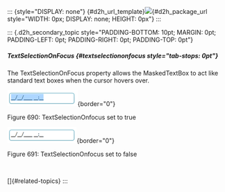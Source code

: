 ::: {style="DISPLAY: none"}
[](ms-xhelp:///?Id=d2h_url_template){#d2h_url_template}![](!package_url!){#d2h_package_url style="WIDTH: 0px; DISPLAY: none; HEIGHT: 0px"}
:::

::: {.d2h_secondary_topic style="PADDING-BOTTOM: 10pt; MARGIN: 0pt; PADDING-LEFT: 0pt; PADDING-RIGHT: 0pt; PADDING-TOP: 0pt"}
##### TextSelectionOnFocus {#textselectiononfocus style="tab-stops: 0pt"}

The TextSelectionOnFocus property allows the MaskedTextBox to act like standard text boxes when the cursor hovers over.

![](ImagesExt/image30_607.png){border="0"}

Figure 690: TextSelectionOnfocus set to true

![](ImagesExt/image30_608.png){border="0"}

Figure 691: TextSelectionOnfocus set to false

 

[]{#related-topics}
:::
